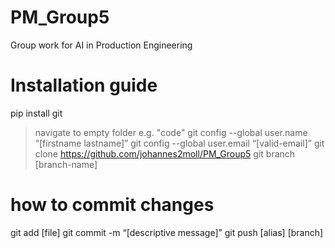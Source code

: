 # PM_Group5
Group work for AI in Production Engineering

# Installation guide
pip install git

> navigate to empty folder e.g. "code"
git config --global user.name “[firstname lastname]”
git config --global user.email “[valid-email]”
git clone https://github.com/johannes2moll/PM_Group5
git branch [branch-name]

# how to commit changes
git add [file]
git commit -m “[descriptive message]”
git push [alias] [branch]